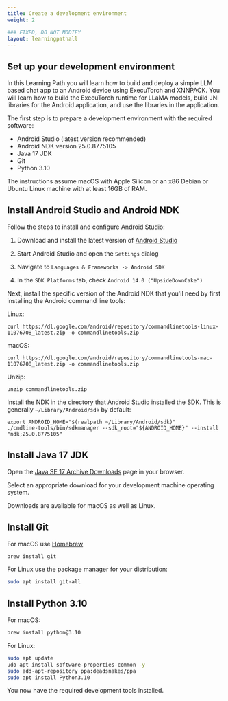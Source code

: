 ```yaml
---
title: Create a development environment
weight: 2

### FIXED, DO NOT MODIFY
layout: learningpathall
---
```


## Set up your development environment

In this Learning Path you will learn how to build and deploy a simple LLM based chat app to an Android device using ExecuTorch and XNNPACK. You will learn how to build the ExecuTorch runtime for LLaMA models, build JNI libraries for the Android application, and use the libraries in the application.

The first step is to prepare a development environment with the required software:

- Android Studio (latest version recommended)
- Android NDK version 25.0.8775105
- Java 17 JDK
- Git
- Python 3.10

The instructions assume macOS with Apple Silicon or an x86 Debian or Ubuntu Linux machine with at least 16GB of RAM.

## Install Android Studio and Android NDK

Follow the steps to install and configure Android Studio:

1. Download and install the latest version of [Android Studio](https://developer.android.com/studio/) 

2. Start Android Studio and open the `Settings` dialog

3. Navigate to `Languages & Frameworks -> Android SDK`

4. In the `SDK Platforms` tab, check `Android 14.0 ("UpsideDownCake")`

Next, install the specific version of the Android NDK that you'll need by first installing the Android command line tools:

Linux:

```
curl https://dl.google.com/android/repository/commandlinetools-linux-11076708_latest.zip -o commandlinetools.zip
```

macOS:

```
curl https://dl.google.com/android/repository/commandlinetools-mac-11076708_latest.zip -o commandlinetools.zip
```

Unzip:

```
unzip commandlinetools.zip
```

Install the NDK in the directory that Android Studio installed the SDK. This is generally `~/Library/Android/sdk` by default:

```
export ANDROID_HOME="$(realpath ~/Library/Android/sdk)"
./cmdline-tools/bin/sdkmanager --sdk_root="${ANDROID_HOME}" --install "ndk;25.0.8775105"
```

## Install Java 17 JDK

Open the [Java SE 17 Archive Downloads](https://www.oracle.com/java/technologies/javase/jdk17-archive-downloads.html) page in your browser.

Select an appropriate download for your development machine operating system. 

Downloads are available for macOS as well as Linux.

## Install Git

For macOS use [Homebrew](https://brew.sh/)
  
``` bash
brew install git
```

For Linux use the package manager for your distribution:
  
``` bash
sudo apt install git-all
```

## Install Python 3.10

For macOS:
  
``` bash
brew install python@3.10
```

For Linux:
  
``` bash
sudo apt update
udo apt install software-properties-common -y
sudo add-apt-repository ppa:deadsnakes/ppa
sudo apt install Python3.10
```

You now have the required development tools installed.
